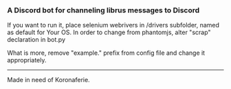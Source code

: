 ### A Discord bot for channeling librus messages to Discord
If you want to run it, place selenium webrivers in /drivers subfolder, named as default for Your OS. In order to change from phantomjs, alter "scrap" declaration in bot.py

What is more, remove "example." prefix from config file and change it appropriately.

---

Made in need of Koronaferie.